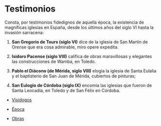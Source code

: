 # Testimonios

Consta, por testimonios fidedignos de aquella época, la existencia de magníficas iglesias en España, desde los últimos años del siglo VI hasta la invasión sarracena:

1. **San Gregorio de Tours (siglo VI)** dice de la iglesia de San Martín de Orense que era cosa admirable, miro opere expedita.

2. **Isidoro Pacense (siglo VIII)** califica de obras maravillosas y elegantes las construcciones de Wamba, en Toledo.

3. **Pablo el Diácono (de Mérida, siglo VIII)** elogia la iglesia de Santa Eulalia y el baptisterio de San Juan de Mérida, cubiertos de pinturas;

4. **San Eulogio de Córdoba (siglo IX)** encomia las iglesias que fueron de Santa Leocadia, en Toledo y de San Félix en Córdoba.

* [Visidogos](README.md)

* [Época](Epoca.md)

* [Obras](Obras.md)
